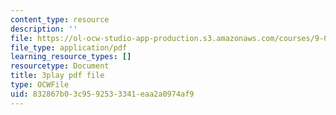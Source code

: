 ```yaml
---
content_type: resource
description: ''
file: https://ol-ocw-studio-app-production.s3.amazonaws.com/courses/9-00-introduction-to-psychology-fall-2004/832867b03c9592533341eaa2a0974af9_10510.pdf
file_type: application/pdf
learning_resource_types: []
resourcetype: Document
title: 3play pdf file
type: OCWFile
uid: 832867b0-3c95-9253-3341-eaa2a0974af9
---
```

